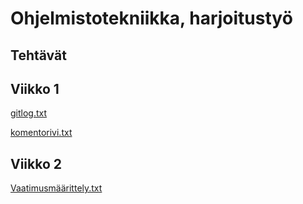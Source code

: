 # Ohjelmistotekniikka, harjoitustyö
## Tehtävät
## Viikko 1

[gitlog.txt](https://github.com/realclever/ot-harjoitustyo/blob/main/laskarit/viikko1/gitlog.txt)

[komentorivi.txt](https://github.com/realclever/ot-harjoitustyo/blob/main/laskarit/viikko1/komentorivi.txt)

## Viikko 2

[Vaatimusmäärittely.txt](linkki)

